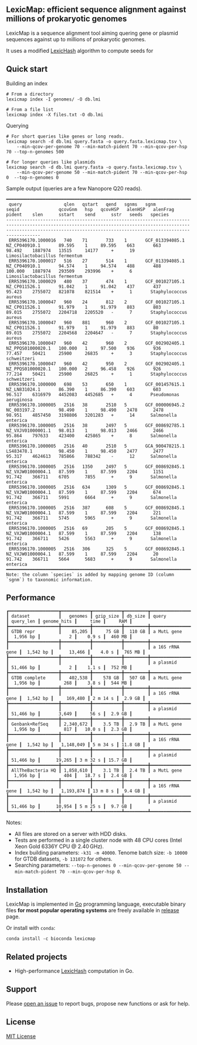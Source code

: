 ## LexicMap: efficient sequence alignment against millions of prokaryotic genomes​

LexicMap is a sequence alignment tool aiming quering gene or plasmid sequences against up to millions of prokaryotic genomes.

It uses a modified [LexicHash](https://doi.org/10.1093/bioinformatics/btad652) algorithm to compute seeds for


## Quick start

Building an index

    # From a directory
    lexicmap index -I genomes/ -O db.lmi

    # From a file list
    lexicmap index -X files.txt -O db.lmi

Querying

    # For short queries like genes or long reads.
    lexicmap search -d db.lmi query.fasta -o query.fasta.lexicmap.tsv \
        --min-qcov-per-genome 70 --min-match-pident 70 --min-qcov-per-hsp 70 --top-n-genomes 500

    # For longer queries like plasmids
    lexicmap search -d db.lmi query.fasta -o query.fasta.lexicmap.tsv \
        --min-qcov-per-genome 50 --min-match-pident 70 --min-qcov-per-hsp 0  --top-n-genomes 0


Sample output (queries are a few Nanopore Q20 reads).

    ━━━━━━━━━━━━━━━━━━━━━━━━━━━━━━━━━━━━━━━━━━━━━━━━━━━━━━━━━━━━━━━━━━━━━━━━━━━━━━━━━━━━━━━━━━━━━━━━━━━━━━━━━━━━━━━━━━━━━━━━━━━━━━━━━━━━━━━━━━━━━━━━━━━━━━━━━━━━━━━━━━━━━━━━━━━━━━━━━━━━━━━━━━━━━━━━━━━━━━━━━━━━━━━━━━━━━━━━━━━━━━━
     query                qlen   qstart   qend   sgnms   sgnm              seqid               qcovGnm   hsp   qcovHSP   alenHSP   alenFrag   pident    slen      sstart    send      sstr   seeds   species
    -------------------------------------------------------------------------------------------------------------------------------------------------------------------------------------------------------------------------------
     ERR5396170.1000016   740    71       733    1       GCF_013394085.1   NZ_CP040910.1       89.595    1     89.595    663       663        98.492    1887974   13515     14177     +      19      Limosilactobacillus fermentum
     ERR5396170.1000017   516    27       514    1       GCF_013394085.1   NZ_CP040910.1       94.574    1     94.574    488       488        100.000   1887974   293509    293996    +      6       Limosilactobacillus fermentum
     ERR5396170.1000029   480    37       474    1       GCF_001027105.1   NZ_CP011526.1       91.042    1     91.042    437       437        95.423    2755072   821078    821514    +      1       Staphylococcus aureus
     ERR5396170.1000047   960    24       812    2       GCF_001027105.1   NZ_CP011526.1       91.979    1     91.979    883       803        89.015    2755072   2204718   2205520   -      7       Staphylococcus aureus
     ERR5396170.1000047   960    881      960    2       GCF_001027105.1   NZ_CP011526.1       91.979    1     91.979    883       80         89.015    2755072   2204568   2204647   -      7       Staphylococcus aureus
     ERR5396170.1000047   960    42       960    2       GCF_002902405.1   NZ_PPQS01000020.1   100.000   1     97.500    936       936        77.457    50421     25900     26835     +      3       Staphylococcus schweitzeri
     ERR5396170.1000047   960    42       950    2       GCF_002902405.1   NZ_PPQS01000020.1   100.000   2     96.458    926       926        77.214    50421     25900     26825     +      1       Staphylococcus schweitzeri
     ERR5396170.1000000   698    53       650    1       GCF_001457615.1   NZ_LN831024.1       86.390    1     86.390    603       603        96.517    6316979   4452083   4452685   +      4       Pseudomonas aeruginosa
     ERR5396170.1000005   2516   38       2510   5       GCF_000006945.2   NC_003197.2         98.490    1     98.490    2478      2478       98.951    4857450   3198806   3201283   +      14      Salmonella enterica
     ERR5396170.1000005   2516   38       2497   5       GCF_008692785.1   NZ_VXJV01000001.1   98.013    1     98.013    2466      2466       95.864    797633    423400    425865    +      8       Salmonella enterica
     ERR5396170.1000005   2516   40       2510   5       GCA_900478215.1   LS483478.1          98.450    1     98.450    2477      2477       95.317    4624613   785866    788342    -      12      Salmonella enterica
     ERR5396170.1000005   2516   1350     2497   5       GCF_008692845.1   NZ_VXJW01000004.1   87.599    1     87.599    2204      1151       91.742    366711    6705      7855      +      9       Salmonella enterica
     ERR5396170.1000005   2516   634      1309   5       GCF_008692845.1   NZ_VXJW01000004.1   87.599    1     87.599    2204      674        91.742    366711    5991      6664      +      9       Salmonella enterica
     ERR5396170.1000005   2516   387      608    5       GCF_008692845.1   NZ_VXJW01000004.1   87.599    1     87.599    2204      221        91.742    366711    5745      5965      +      9       Salmonella enterica
     ERR5396170.1000005   2516   69       205    5       GCF_008692845.1   NZ_VXJW01000004.1   87.599    1     87.599    2204      138        91.742    366711    5426      5563      +      9       Salmonella enterica
     ERR5396170.1000005   2516   306      325    5       GCF_008692845.1   NZ_VXJW01000004.1   87.599    1     87.599    2204      20         91.742    366711    5664      5683      +      9       Salmonella enterica
    ━━━━━━━━━━━━━━━━━━━━━━━━━━━━━━━━━━━━━━━━━━━━━━━━━━━━━━━━━━━━━━━━━━━━━━━━━━━━━━━━━━━━━━━━━━━━━━━━━━━━━━━━━━━━━━━━━━━━━━━━━━━━━━━━━━━━━━━━━━━━━━━━━━━━━━━━━━━━━━━━━━━━━━━━━━━━━━━━━━━━━━━━━━━━━━━━━━━━━━━━━━━━━━━━━━━━━━━━━━━━━━━
    Note: the column `species` is added by mapping genome ID (column `sgnm`) to taxonomic information.

## Performance

```
┏━━━━━━━━━━━━━━━━━━━┳━━━━━━━━━━━┳━━━━━━━━━━━┳━━━━━━━━━┳━━━━━━━━━━━━━━━━━┳━━━━━━━━━━━┳━━━━━━━━━━━━━┳━━━━━━━━━━┳━━━━━━━━━┓
┃ dataset           ┃   genomes ┃ gzip_size ┃ db_size ┃ query           ┃ query_len ┃ genome_hits ┃     time ┃     RAM ┃
┣━━━━━━━━━━━━━━━━━━━╋━━━━━━━━━━━╋━━━━━━━━━━━╋━━━━━━━━━╋━━━━━━━━━━━━━━━━━╋━━━━━━━━━━━╋━━━━━━━━━━━━━╋━━━━━━━━━━╋━━━━━━━━━┫
┃ GTDB repr         ┃    85,205 ┃     75 GB ┃  110 GB ┃ a MutL gene     ┃  1,956 bp ┃           2 ┃    0.9 s ┃  460 MB ┃
┣━━━━━━━━━━━━━━━━━━━╋━━━━━━━━━━━╋━━━━━━━━━━━╋━━━━━━━━━╋━━━━━━━━━━━━━━━━━╋━━━━━━━━━━━╋━━━━━━━━━━━━━╋━━━━━━━━━━╋━━━━━━━━━┫
┃                   ┃           ┃           ┃         ┃ a 16S rRNA gene ┃  1,542 bp ┃      13,466 ┃    4.0 s ┃  765 MB ┃
┣━━━━━━━━━━━━━━━━━━━╋━━━━━━━━━━━╋━━━━━━━━━━━╋━━━━━━━━━╋━━━━━━━━━━━━━━━━━╋━━━━━━━━━━━╋━━━━━━━━━━━━━╋━━━━━━━━━━╋━━━━━━━━━┫
┃                   ┃           ┃           ┃         ┃ a plasmid       ┃ 51,466 bp ┃           2 ┃    1.1 s ┃  752 MB ┃
┣━━━━━━━━━━━━━━━━━━━╋━━━━━━━━━━━╋━━━━━━━━━━━╋━━━━━━━━━╋━━━━━━━━━━━━━━━━━╋━━━━━━━━━━━╋━━━━━━━━━━━━━╋━━━━━━━━━━╋━━━━━━━━━┫
┃ GTDB complete     ┃   402,538 ┃    578 GB ┃  507 GB ┃ a MutL gene     ┃  1,956 bp ┃         268 ┃    3.8 s ┃  544 MB ┃
┣━━━━━━━━━━━━━━━━━━━╋━━━━━━━━━━━╋━━━━━━━━━━━╋━━━━━━━━━╋━━━━━━━━━━━━━━━━━╋━━━━━━━━━━━╋━━━━━━━━━━━━━╋━━━━━━━━━━╋━━━━━━━━━┫
┃                   ┃           ┃           ┃         ┃ a 16S rRNA gene ┃  1,542 bp ┃     169,480 ┃ 2 m 14 s ┃  2.9 GB ┃
┣━━━━━━━━━━━━━━━━━━━╋━━━━━━━━━━━╋━━━━━━━━━━━╋━━━━━━━━━╋━━━━━━━━━━━━━━━━━╋━━━━━━━━━━━╋━━━━━━━━━━━━━╋━━━━━━━━━━╋━━━━━━━━━┫
┃                   ┃           ┃           ┃         ┃ a plasmid       ┃ 51,466 bp ┃       3,649 ┃     56 s ┃  2.9 GB ┃
┣━━━━━━━━━━━━━━━━━━━╋━━━━━━━━━━━╋━━━━━━━━━━━╋━━━━━━━━━╋━━━━━━━━━━━━━━━━━╋━━━━━━━━━━━╋━━━━━━━━━━━━━╋━━━━━━━━━━╋━━━━━━━━━┫
┃ Genbank+RefSeq    ┃ 2,340,672 ┃    3.5 TB ┃  2.9 TB ┃ a MutL gene     ┃  1,956 bp ┃         817 ┃   10.0 s ┃  2.3 GB ┃
┣━━━━━━━━━━━━━━━━━━━╋━━━━━━━━━━━╋━━━━━━━━━━━╋━━━━━━━━━╋━━━━━━━━━━━━━━━━━╋━━━━━━━━━━━╋━━━━━━━━━━━━━╋━━━━━━━━━━╋━━━━━━━━━┫
┃                   ┃           ┃           ┃         ┃ a 16S rRNA gene ┃  1,542 bp ┃   1,148,049 ┃ 5 m 34 s ┃ 11.8 GB ┃
┣━━━━━━━━━━━━━━━━━━━╋━━━━━━━━━━━╋━━━━━━━━━━━╋━━━━━━━━━╋━━━━━━━━━━━━━━━━━╋━━━━━━━━━━━╋━━━━━━━━━━━━━╋━━━━━━━━━━╋━━━━━━━━━┫
┃                   ┃           ┃           ┃         ┃ a plasmid       ┃ 51,466 bp ┃      19,265 ┃ 3 m 32 s ┃ 15.7 GB ┃
┣━━━━━━━━━━━━━━━━━━━╋━━━━━━━━━━━╋━━━━━━━━━━━╋━━━━━━━━━╋━━━━━━━━━━━━━━━━━╋━━━━━━━━━━━╋━━━━━━━━━━━━━╋━━━━━━━━━━╋━━━━━━━━━┫
┃ AllTheBacteria HQ ┃ 1,858,610 ┃    3.1 TB ┃  2.4 TB ┃ a MutL gene     ┃  1,956 bp ┃         404 ┃   18.7 s ┃  2.4 GB ┃
┣━━━━━━━━━━━━━━━━━━━╋━━━━━━━━━━━╋━━━━━━━━━━━╋━━━━━━━━━╋━━━━━━━━━━━━━━━━━╋━━━━━━━━━━━╋━━━━━━━━━━━━━╋━━━━━━━━━━╋━━━━━━━━━┫
┃                   ┃           ┃           ┃         ┃ a 16S rRNA gene ┃  1,542 bp ┃   1,193,874 ┃ 13 m 8 s ┃  9.4 GB ┃
┣━━━━━━━━━━━━━━━━━━━╋━━━━━━━━━━━╋━━━━━━━━━━━╋━━━━━━━━━╋━━━━━━━━━━━━━━━━━╋━━━━━━━━━━━╋━━━━━━━━━━━━━╋━━━━━━━━━━╋━━━━━━━━━┫
┃                   ┃           ┃           ┃         ┃ a plasmid       ┃ 51,466 bp ┃      10,954 ┃ 5 m 25 s ┃  9.7 GB ┃
┗━━━━━━━━━━━━━━━━━━━┻━━━━━━━━━━━┻━━━━━━━━━━━┻━━━━━━━━━┻━━━━━━━━━━━━━━━━━┻━━━━━━━━━━━┻━━━━━━━━━━━━━┻━━━━━━━━━━┻━━━━━━━━━┛
```

Notes:
- All files are stored on a server with HDD disks.
- Tests are performed in a single cluster node with 48 CPU cores (Intel Xeon Gold 6336Y CPU @ 2.40 GHz).
- Index building parameters: `-k31 -m 40000`. Tenome batch size: `-b 10000` for GTDB datasets, `-b 131072` for others.
- Searching parameters: `--top-n-genomes 0 --min-qcov-per-genome 50 --min-match-pident 70 --min-qcov-per-hsp 0`.

## Installation

LexicMap is implemented in [Go](https://go.dev/) programming language,
executable binary files **for most popular operating systems** are freely available
in [release](https://github.com/shenwei356/lexicmap/releases) page.

Or install with `conda`:

    conda install -c bioconda lexicmap

## Related projects

- High-performance [LexicHash](https://github.com/shenwei356/LexicHash) computation in Go.

## Support

Please [open an issue](https://github.com/shenwei356/LexicMap/issues) to report bugs,
propose new functions or ask for help.

## License

[MIT License](https://github.com/shenwei356/LexicMap/blob/master/LICENSE)

